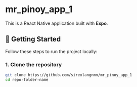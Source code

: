 # mr_pinoy_app_1

This is a React Native application built with **Expo**.  

## 🚀 Getting Started

Follow these steps to run the project locally:

### 1. Clone the repository
```bash
git clone https://github.com/sirexlangnmn/mr_pinoy_app_1
cd repo-folder-name
